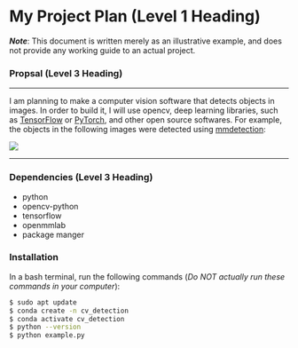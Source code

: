 # My Project Plan (Level 1 Heading)
***Note***: This document is written merely as an illustrative example, and does not provide any working guide to an actual project.

### Propsal (Level 3 Heading)
-----
I am planning to make a computer vision software that detects objects in images.
In order to build it, I will use opencv, deep learning libraries, such as [TensorFlow](https://www.tensorflow.org/) or [PyTorch](https://pytorch.org/), and other open source softwares.
For example, the objects in the following images were detected using [mmdetection](https://github.com/open-mmlab/mmdetection):

![](https://user-images.githubusercontent.com/12907710/137271636-56ba1cd2-b110-4812-8221-b4c120320aa9.png)

-----
### **Dependencies (Level 3 Heading)**
- python
- opencv-python
- tensorflow
- openmmlab
- package manger

### **Installation**
In a bash terminal, run the following commands (*Do NOT actually run these commands in your computer*):
```sh
$ sudo apt update
$ conda create -n cv_detection
$ conda activate cv_detection
$ python --version
$ python example.py
```
